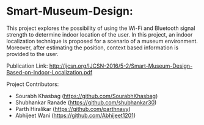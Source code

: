 # Smart-Museum-Design:

This project explores the possibility of using the Wi-Fi and Bluetooth signal strength to determine indoor location of the user. In this project, an indoor localization technique is proposed for a scenario of a museum environment. Moreover, after estimating the position, context based information is provided to the user. 

Publication Link: http://ijcsn.org/IJCSN-2016/5-2/Smart-Museum-Design-Based-on-Indoor-Localization.pdf

Project Contributors: 
- Sourabh Khasbag (https://github.com/SourabhKhasbag)
- Shubhankar Ranade (https://github.com/shubhankar30)
- Parth Hiralikar (https://github.com/parthnavy)
- Abhijeet Wani (https://github.com/Abhijeet1201)
